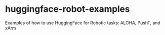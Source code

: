 # huggingface-robot-examples
Examples of how to use HuggingFace for Robotic tasks: ALOHA, PushT, and xArm
